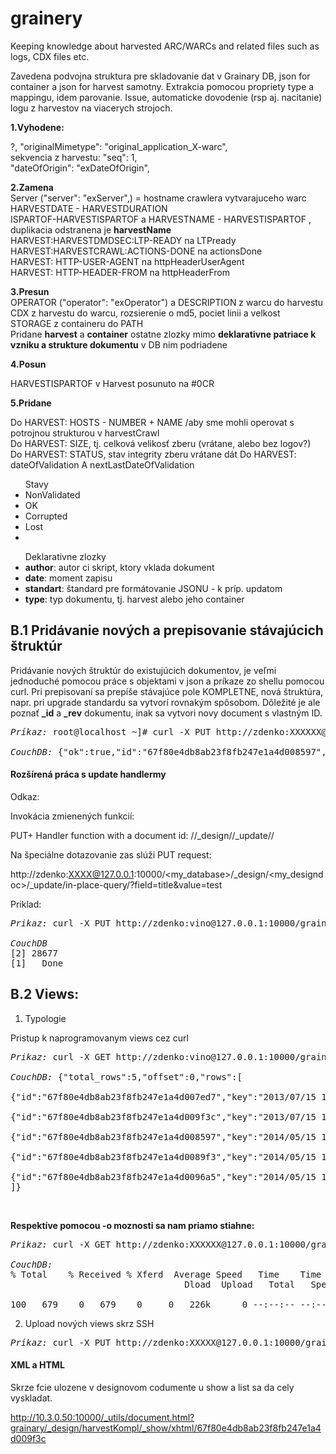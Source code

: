 # grainery
Keeping knowledge about harvested ARC/WARCs and related files such as logs, CDX files etc.


Zavedena podvojna struktura pre skladovanie dat v Grainary DB, json for container a json for harvest samotny. Extrakcia pomocou propriety type a mappingu, idem parovanie. Issue, automaticke dovodenie (rsp aj. nacitanie) logu z harvestov na viacerych strojoch.

<b> 1.Vyhodene: </b>

?, "originalMimetype": "original_application_X-warc", <br>
sekvencia z harvestu:  "seq": 1, <br>
"dateOfOrigin": "exDateOfOrigin", <br>

<b> 2.Zamena </b><br>
Server ("server": "exServer",) = hostname crawlera vytvarajuceho warc <br>
HARVESTDATE - HARVESTDURATION <br>
ISPARTOF-HARVESTISPARTOF a HARVESTNAME - HARVESTISPARTOF , duplikacia odstranena je <b>harvestName</b> <br>
HARVEST:HARVESTDMDSEC:LTP-READY na LTPready <br>
HARVEST:HARVESTCRAWL:ACTIONS-DONE na actionsDone <br>
HARVEST: HTTP-USER-AGENT na httpHeaderUserAgent<br>
HARVEST: HTTP-HEADER-FROM na httpHeaderFrom <br>

<b>3.Presun </b><br>
OPERATOR ("operator": "exOperator") a DESCRIPTION z warcu do harvestu <br>
CDX z harvestu do warcu, rozsierenie o md5, pociet linii a velkost <br>
STORAGE z containeru do PATH <br>
Pridane <b>harvest</b> a <b>container</b> ostatne zlozky mimo <b>deklarativne patriace k vzniku a strukture dokumentu</b> v DB nim podriadene 

<b> 4.Posun </b><br>

HARVESTISPARTOF v Harvest posunuto na #0CR <br>

<b> 5.Pridane</b><br>

Do HARVEST:  HOSTS - NUMBER + NAME /aby sme mohli operovat s potrojnou strukturou v harvestCrawl <br>
Do HARVEST: SIZE, tj. celková velikosť zberu (vrátane, alebo bez logov?) <br>
Do HARVEST: STATUS, stav integrity zberu vrátane dát
Do HARVEST: dateOfValidation A nextLastDateOfValidation
<ul> Stavy
<li>NonValidated</li>
<li>OK</li>
<li>Corrupted</li>
<li>Lost</li>
<li></li>
</ul>

<ul>Deklarativne zlozky
<li><b>author</b>: autor ci skript, ktory vklada dokument</li>
<li><b>date</b>: moment zapisu</li>
<li><b>standart</b>: štandard pre formátovanie JSONU - k príp. updatom</li>
<li><b>type</b>: typ dokumentu, tj. harvest alebo jeho container</li></ul>

<h2>B.1 Pridávanie nových a prepisovanie stávajúcich štruktúr</h2>

Pridávanie nových štruktúr do existujúcich dokumentov, je veľmi jednoduché pomocou práce s objektami v json a príkaze zo shellu pomocou curl. Pri prepisovaní sa prepíše stávajúce pole KOMPLETNE, nová štruktúra, napr. pri upgrade standardu sa vytvorí rovnakým spôsobom. Dôležité je ale poznať <b>_id</b> a <b>_rev</b> dokumentu, inak sa vytvori novy document s vlastným ID. 

<pre><i>Príkaz:</i> root@localhost ~]# curl -X PUT http://zdenko:XXXXXX@127.0.0.1:10000/grainary/67f80e4db8ab23f8fb247e1a4d008597 -d '{"_rev":"2-eb8febb1d0d811391214eaf23b38f0b5", "container.storage.HNAS4":"24"}' 

<i>CouchDB:</i> {"ok":true,"id":"67f80e4db8ab23f8fb247e1a4d008597","rev":"3-60a369de508fa82479d14179f9469e43"}</pre>

<h4>Rozšírená práca s update handlermy</h4>

Odkaz:

Invokácia zmienených funkcií:

PUT+ Handler function with a document id: /<database>/_design/<design>/_update/<function>/<docid>

Na špeciálne dotazovanie zas slúži PUT request: 

http://zdenko:XXXX@127.0.0.1:10000/<my_database>/_design/<my_designdoc>/_update/in-place-query/<mydocId>?field=title&value=test

Priklad: 

<pre><i>Prikaz:</i> curl -X PUT http://zdenko:vino@127.0.0.1:10000/grainary/_design/Typologie/_update/in-place-query/?field=type&value=harvest

<i>CouchDB</i> 
[2] 28677
[1]   Done </pre>


<h2>B.2 Views:</h2>

1. Typologie

Pristup k naprogramovanym views cez curl

<pre><i>Prikaz:</i> curl -X GET http://zdenko:vino@127.0.0.1:10000/grainary/_design/Typologie/_view/Typologie

<i>CouchDB:</i> {"total_rows":5,"offset":0,"rows":[ <br>
{"id":"67f80e4db8ab23f8fb247e1a4d007ed7","key":"2013/07/15 15:52:20","value":{"Type":"container","Author":"Jan Testerovic"}},<br>
{"id":"67f80e4db8ab23f8fb247e1a4d009f3c","key":"2013/07/15 15:52:20","value":{"Type":"harvest","Author":"Jan Testerovic"}},<br>
{"id":"67f80e4db8ab23f8fb247e1a4d008597","key":"2014/05/15 15:52:20","value":{"Type":"container","Author":"Rudolf Rudolfovic"}},<br>
{"id":"67f80e4db8ab23f8fb247e1a4d0089f3","key":"2014/05/15 15:52:20","value":{"Type":"container","Author":"Rudolf Rudolfovic"}},<br>
{"id":"67f80e4db8ab23f8fb247e1a4d0096a5","key":"2014/05/15 15:52:20","value":{"Type":"harvest","Author":"Rudolf Rudolfovic"}}
]}</pre><br>

<b>Respektíve pomocou -o moznosti sa nam priamo stiahne:</b>

<pre><i>Prikaz:</i> curl -X GET http://zdenko:XXXXXX@127.0.0.1:10000/grainary/_design/Typologie/_view/Typologie -o ResponseTest.json

<i>CouchDB:</i>  
% Total    % Received % Xferd  Average Speed   Time    Time     Time  Current
                                 Dload  Upload   Total   Spent    Left  Speed<br>
100   679    0   679    0     0   226k      0 --:--:-- --:--:-- --:--:--  331k</pre>

2. Upload nových views skrz SSH

<pre><i>Príkaz:</i> curl -X PUT http://zdenko:XXXXX@127.0.0.1:10000/grainary/_design/grainary -d @more_views.json</pre>


<h4>XML a HTML</h4>
Skrze fcie ulozene v designovom codumente u show a list sa da cely vyskladat.

http://10.3.0.50:10000/_utils/document.html?grainary/_design/harvestKompl/_show/xhtml/67f80e4db8ab23f8fb247e1a4d009f3c
